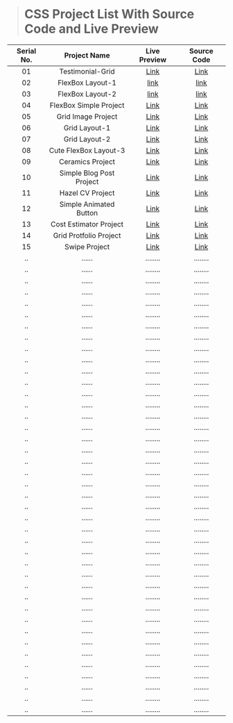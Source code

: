 > # CSS Project List With Source Code and Live Preview

| Serial No. |       Project Name       |                      Live Preview                       |                                                    Source Code                                                    |
| :--------: | :----------------------: | :-----------------------------------------------------: | :---------------------------------------------------------------------------------------------------------------: |
|     01     |     Testimonial-Grid     |    [Link](https://1-testimonial-basic.netlify.app/)     |                 [Link](https://github.com/Mr-Anik1/HTML-CSS/tree/master/css/test/grid/project-2)                  |
|     02     |     FlexBox Layout-1     |      [link](https://flexbox-layout-1.netlify.app/)      |                [link](https://github.com/Mr-Anik1/HTML-CSS/tree/master/css/test/flexBox/flexBox-1)                |
|     03     |     FlexBox Layout-2     |      [link](https://flexbox-layout-2.netlify.app/)      |        [link](https://github.com/Mr-Anik1/HTML-CSS/tree/master/css/test/flexBox/Layout%20Design/structer)         |
|     04     |  FlexBox Simple Project  |   [Link](https://flexbox-simple-project.netlify.app/)   |             [Link](https://github.com/Mr-Anik1/HTML-CSS/tree/master/css/test/flexBox/Layout%20Design)             |
|     05     |    Grid Image Project    |     [Link](https://grid-image-project.netlify.app/)     |             [Link](https://github.com/Mr-Anik1/HTML-CSS/tree/master/css/test/grid/project-1-imgSite)              |
|     06     |      Grid Layout-1       |    [Link](https://basic-grid-layout-1.netlify.app/)     |         [Link](https://github.com/Mr-Anik1/HTML-CSS/tree/master/css/test/grid/grid-layout/grid-layout-1)          |
|     07     |      Grid Layout-2       |    [Link](https://basic-grid-layout-2.netlify.app/)     |         [Link](https://github.com/Mr-Anik1/HTML-CSS/tree/master/css/test/grid/grid-layout/grid-layout-2)          |
|     08     |  Cute FlexBox Layout-3   |      [Link](https://flexbox-layout-3.netlify.app/)      | [Link](https://github.com/Mr-Anik1/HTML-CSS/tree/master/css/test/flexBox/Cute%20Flexbox%20Layout-3%20with%20sass) |
|     09     |     Ceramics Project     |        [Link](https://css-ceramics.netlify.app/)        |    [Link](https://github.com/Mr-Anik1/HTML-CSS/tree/master/css/Instructor-colt/1.Projects/1.Ceramics_Project)     |
|     10     | Simple Blog Post Project |    [Link](https://css-simple-blog-post.netlify.app/)    |    [Link](https://github.com/Mr-Anik1/HTML-CSS/tree/master/css/Instructor-colt/1.Projects/2.Blog_Post_Project)    |
|     11     |     Hazel CV Project     |    [Link](https://css-hazel-cv-project.netlify.app/)    |    [Link](https://github.com/Mr-Anik1/HTML-CSS/tree/master/css/Instructor-colt/1.Projects/3.Hazel_CV_Project)     |
|     12     |  Simple Animated Button  | [Link](https://css-simple-animated-button.netlify.app/) | [Link](https://github.com/Mr-Anik1/HTML-CSS/tree/master/css/Instructor-colt/Transitions_and_Transforms/exercise)  |
|     13     |  Cost Estimator Project  |     [Link](https://css-cost-estimator.netlify.app/)     |     [Link](https://github.com/Mr-Anik1/HTML-CSS/tree/master/css/Instructor-colt/1.Projects/4.Cost_Estimator)      |
|     14     |  Grid Protfolio Project  |     [Link](https://css-grid-protfolio.netlify.app/)     | [Link](https://github.com/Mr-Anik1/HTML-CSS/tree/master/css/Instructor-colt/1.Projects/5.Grid_Protfolio_Project)  |
|     15     |      Swipe Project       |     [Link](https://css-swipe-project.netlify.app/)      |          [Link](https://github.com/Mr-Anik1/HTML-CSS/tree/master/css/Instructor-colt/1.Projects/6.Swipe)          |
|     ..     |          ......          |                        ........                         |                                                     ........                                                      |
|     ..     |          ......          |                        ........                         |                                                     ........                                                      |
|     ..     |          ......          |                        ........                         |                                                     ........                                                      |
|     ..     |          ......          |                        ........                         |                                                     ........                                                      |
|     ..     |          ......          |                        ........                         |                                                     ........                                                      |
|     ..     |          ......          |                        ........                         |                                                     ........                                                      |
|     ..     |          ......          |                        ........                         |                                                     ........                                                      |
|     ..     |          ......          |                        ........                         |                                                     ........                                                      |
|     ..     |          ......          |                        ........                         |                                                     ........                                                      |
|     ..     |          ......          |                        ........                         |                                                     ........                                                      |
|     ..     |          ......          |                        ........                         |                                                     ........                                                      |
|     ..     |          ......          |                        ........                         |                                                     ........                                                      |
|     ..     |          ......          |                        ........                         |                                                     ........                                                      |
|     ..     |          ......          |                        ........                         |                                                     ........                                                      |
|     ..     |          ......          |                        ........                         |                                                     ........                                                      |
|     ..     |          ......          |                        ........                         |                                                     ........                                                      |
|     ..     |          ......          |                        ........                         |                                                     ........                                                      |
|     ..     |          ......          |                        ........                         |                                                     ........                                                      |
|     ..     |          ......          |                        ........                         |                                                     ........                                                      |
|     ..     |          ......          |                        ........                         |                                                     ........                                                      |
|     ..     |          ......          |                        ........                         |                                                     ........                                                      |
|     ..     |          ......          |                        ........                         |                                                     ........                                                      |
|     ..     |          ......          |                        ........                         |                                                     ........                                                      |
|     ..     |          ......          |                        ........                         |                                                     ........                                                      |
|     ..     |          ......          |                        ........                         |                                                     ........                                                      |
|     ..     |          ......          |                        ........                         |                                                     ........                                                      |
|     ..     |          ......          |                        ........                         |                                                     ........                                                      |
|     ..     |          ......          |                        ........                         |                                                     ........                                                      |
|     ..     |          ......          |                        ........                         |                                                     ........                                                      |
|     ..     |          ......          |                        ........                         |                                                     ........                                                      |
|     ..     |          ......          |                        ........                         |                                                     ........                                                      |
|     ..     |          ......          |                        ........                         |                                                     ........                                                      |
|     ..     |          ......          |                        ........                         |                                                     ........                                                      |
|     ..     |          ......          |                        ........                         |                                                     ........                                                      |
|     ..     |          ......          |                        ........                         |                                                     ........                                                      |
|     ..     |          ......          |                        ........                         |                                                     ........                                                      |
|     ..     |          ......          |                        ........                         |                                                     ........                                                      |
|     ..     |          ......          |                        ........                         |                                                     ........                                                      |
|     ..     |          ......          |                        ........                         |                                                     ........                                                      |
|     ..     |          ......          |                        ........                         |                                                     ........                                                      |
|     ..     |          ......          |                        ........                         |                                                     ........                                                      |
